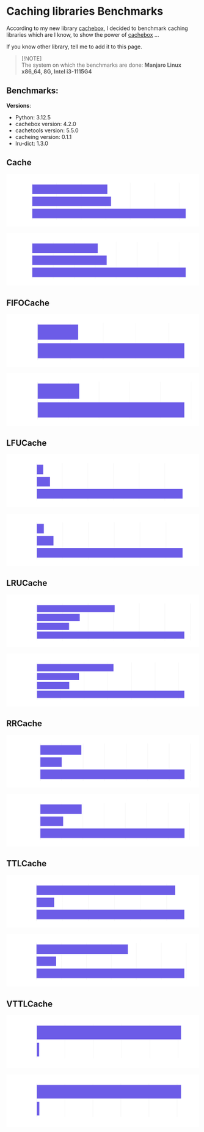 # Caching libraries Benchmarks
According to my new library [cachebox](https://github.com/awolverp/cachebox), I decided to benchmark caching libraries
which are I know, to show the power of [cachebox](https://github.com/awolverp/cachebox) ...

If you know other library, tell me to add it to this page.

> [!NOTE]\
> The system on which the benchmarks are done: **Manjaro Linux x86_64, 8G, Intel i3-1115G4**

## Benchmarks:
**Versions**:
- Python: 3.12.5
- cachebox version: 4.2.0
- cachetools version: 5.5.0
- cacheing version: 0.1.1
- lru-dict: 1.3.0

## Cache

![cache-image](plots/cache_NoEQ.png)

![cache-image](plots/cache_EQ.png)

## FIFOCache

![fifo-image](plots/fifo_NoEQ.png)

![fifo-image](plots/fifo_EQ.png)

## LFUCache

![lfu-image](plots/lfu_NoEQ.png)

![lfu-image](plots/lfu_EQ.png)

## LRUCache

![lru-image](plots/lru_NoEQ.png)

![lru-image](plots/lru_EQ.png)

## RRCache

![rr-image](plots/rr_NoEQ.png)

![rr-image](plots/rr_EQ.png)

## TTLCache

![ttl-image](plots/ttl_NoEQ.png)

![ttl-image](plots/ttl_EQ.png)

## VTTLCache

![vttl-image](plots/vttl_NoEQ.png)

![vttl-image](plots/vttl_EQ.png)
